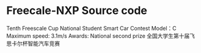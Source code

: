 # Freecale-NXP Source code
Tenth Freescale Cup National Student Smart Car Contest 
Model：C
Maximum speed: 3.1m/s
Awards: National second prize
全国大学生第十届飞思卡尔杯智能汽车竞赛

